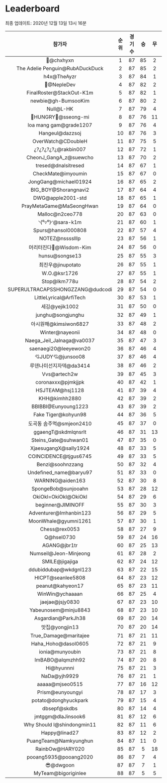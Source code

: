 # Leaderboard
최종 업데이트: 2020년 12월 13일 13시 16분




| 참가자 | 순위 | 경기수 | 승 | 무 | 패 | 승점 |
|:---:|:---:|:---:|:---:|:---:|:---:|:---:|
| 👑@chxhyxn | 1 | 87 | 85 | 2 | 0 | 257 |
| The Adelie Penguin@RubADuckDuck | 2 | 87 | 85 | 2 | 0 | 257 |
| h4x@TheAyzr | 3 | 87 | 84 | 1 | 2 | 253 |
| 🥈@NepleDev | 4 | 87 | 82 | 2 | 3 | 248 |
| FinalRoster@StackOut-K1m | 5 | 87 | 82 | 1 | 4 | 247 |
| newbie@gh-BumsooKim | 6 | 87 | 80 | 2 | 5 | 242 |
| Null@L-HK | 7 | 87 | 79 | 4 | 4 | 241 |
| 🍗HUNGRY🍗@sseong-mi | 8 | 87 | 76 | 11 | 0 | 239 |
| loa mang gam@grade1207 | 9 | 87 | 76 | 4 | 7 | 232 |
| Hangeul@dazzsoj | 10 | 87 | 76 | 3 | 8 | 231 |
| OverWatch@CDoubleH | 11 | 87 | 75 | 5 | 7 | 230 |
| ¿?¿?¿?¿?¿@rakbin007 | 12 | 87 | 72 | 1 | 14 | 217 |
| CheonJ_GangA_z@suewcho | 13 | 87 | 70 | 2 | 15 | 212 |
| tresed@dnalsitresed | 14 | 87 | 67 | 1 | 19 | 202 |
| CheckMate@imyoumin | 15 | 87 | 67 | 0 | 20 | 201 |
| JongGang@michael01924 | 16 | 87 | 65 | 2 | 20 | 197 |
| BIG_BOY@Shorangnavi2 | 17 | 87 | 64 | 4 | 19 | 196 |
| DWG@apple2001-std | 18 | 87 | 65 | 1 | 21 | 196 |
| PrayMetaGame@MaSeongHwan | 19 | 87 | 64 | 0 | 23 | 192 |
| Malloc@n2ceo778 | 20 | 87 | 63 | 0 | 24 | 189 |
| ◝(⁰▿⁰)◜@sara-k1m | 21 | 87 | 60 | 1 | 26 | 181 |
| Spurs@hansol000808 | 22 | 87 | 57 | 4 | 26 | 175 |
| NOTEZ@nsssslllp | 23 | 87 | 56 | 1 | 30 | 169 |
| 머리터진다🤯@Wisdom-Kim | 24 | 87 | 56 | 0 | 31 | 168 |
| hunsu@songse13 | 25 | 87 | 55 | 3 | 29 | 168 |
| 최진우@jinupotato | 26 | 87 | 55 | 1 | 31 | 166 |
| W.O.@ksr1726 | 27 | 87 | 55 | 1 | 31 | 166 |
| Stop@lkm778u | 28 | 87 | 54 | 2 | 31 | 164 |
| SUPERULTRACAPSSHONGZZANG@dudcodi | 29 | 87 | 54 | 0 | 33 | 162 |
| LittleLyrical@ArfiTech | 30 | 87 | 53 | 1 | 33 | 160 |
| 세깅@yejik1002 | 31 | 87 | 50 | 0 | 37 | 150 |
| junghu@songjunghu | 32 | 87 | 49 | 1 | 37 | 148 |
| 아시원해@kimsiwon6827 | 33 | 87 | 48 | 2 | 37 | 146 |
| Winter@nayeonii | 34 | 87 | 48 | 0 | 39 | 144 |
| Naega_Jeil_Jalnaga@va0037 | 35 | 87 | 47 | 3 | 37 | 144 |
| saenaegi20@leeyewon20 | 36 | 87 | 46 | 4 | 37 | 142 |
| 💘JUDY💘@junsoo08 | 37 | 87 | 46 | 4 | 37 | 142 |
| 루덴나미선지자덱@da3414 | 38 | 87 | 46 | 2 | 39 | 140 |
| Vvs@artech2w | 39 | 87 | 45 | 3 | 39 | 138 |
| coronaxxx@pjmkjjpk | 40 | 87 | 42 | 1 | 44 | 127 |
| HSJTEAM@hsj1128 | 41 | 87 | 39 | 4 | 44 | 121 |
| KHH@kimhh2880 | 42 | 87 | 39 | 2 | 46 | 119 |
| BBIBBI@Eunyoung1223 | 43 | 87 | 39 | 2 | 46 | 119 |
| Fake Tiger@kohyun98 | 44 | 87 | 36 | 5 | 46 | 113 |
| 도곡동 솜주먹@smjeon2410 | 45 | 87 | 37 | 0 | 50 | 111 |
| ggaengT@skdmlqnsrlt | 46 | 87 | 31 | 13 | 43 | 106 |
| Steins_Gate@suhwan01 | 47 | 87 | 35 | 0 | 52 | 105 |
| XjaesugangX@sally1924 | 48 | 87 | 33 | 5 | 49 | 104 |
| COINCIDENCE@tjgus6745 | 49 | 87 | 33 | 5 | 49 | 104 |
| Benzi@soohnzzang | 50 | 87 | 32 | 4 | 51 | 100 |
| Undefined_name@baryu97 | 51 | 87 | 33 | 0 | 54 | 99 |
| WARNING@aiden163 | 52 | 87 | 30 | 8 | 49 | 98 |
| SpongeBob@sunjooahn | 53 | 87 | 28 | 12 | 47 | 96 |
| OkiOkl=OkiOkl@OkiOkl | 54 | 87 | 29 | 6 | 52 | 93 |
| beginner@JIMINOFF | 55 | 87 | 30 | 3 | 54 | 93 |
| Adventurer@Imhanbin123 | 56 | 87 | 29 | 5 | 53 | 92 |
| MoonWhale@gyumni1261 | 57 | 87 | 30 | 1 | 56 | 91 |
| Chess@rex0053 | 58 | 87 | 27 | 9 | 51 | 90 |
| Q@hsel0730 | 59 | 87 | 24 | 16 | 47 | 88 |
| AGANG@jbr1tr | 60 | 87 | 25 | 13 | 49 | 88 |
| Numseil@Jeon-Minjeong | 61 | 87 | 28 | 2 | 57 | 86 |
| SMILE@jigajiga | 62 | 87 | 24 | 12 | 51 | 84 |
| ddubiddubap@wkdgnl123 | 63 | 87 | 22 | 15 | 50 | 81 |
| HICPT@seanlee5808 | 64 | 87 | 23 | 12 | 52 | 81 |
| peanut@kahyeon17 | 65 | 87 | 23 | 11 | 53 | 80 |
| WinWin@ychaaaan | 66 | 87 | 25 | 4 | 58 | 79 |
| jaejae@jsjy0830 | 67 | 87 | 23 | 10 | 54 | 79 |
| Yabeunosem@minju8843 | 68 | 87 | 23 | 10 | 54 | 79 |
| Asgardian@ParkJh38 | 69 | 87 | 20 | 14 | 53 | 74 |
| 맛집@yongjin13 | 70 | 87 | 20 | 14 | 53 | 74 |
| True_Damage@maritajee | 71 | 87 | 21 | 11 | 55 | 74 |
| Haha_Hoho@dasol0605 | 72 | 87 | 21 | 9 | 57 | 72 |
| ionia@munyoubin | 73 | 87 | 21 | 8 | 58 | 71 |
| ImBABO@alqmzhh92 | 74 | 87 | 20 | 8 | 59 | 68 |
| Hi@hyunnni | 75 | 87 | 21 | 3 | 63 | 66 |
| NaDa@yjh9929 | 76 | 87 | 21 | 1 | 65 | 64 |
| aaaaa@mjseo0515 | 77 | 87 | 16 | 12 | 59 | 60 |
| Prism@eunyoungyi | 78 | 87 | 17 | 3 | 67 | 54 |
| potato@donghyuckpark | 79 | 87 | 15 | 4 | 68 | 49 |
| dbsepf@skdbs | 80 | 87 | 14 | 4 | 69 | 46 |
| jmtggm@dlaJinsook6 | 81 | 87 | 12 | 6 | 69 | 42 |
| Why Should I@shindongmin11 | 82 | 87 | 11 | 6 | 70 | 39 |
| Happy@linad27 | 83 | 87 | 12 | 2 | 73 | 38 |
| PuangTeam@Namkyunghun | 84 | 87 | 11 | 0 | 76 | 33 |
| RainbOw@HARY020 | 85 | 87 | 5 | 18 | 64 | 33 |
| pooang5935@pooang2020 | 86 | 87 | 7 | 4 | 76 | 25 |
| 😎@dwgoon | 87 | 87 | 7 | 1 | 79 | 22 |
| MyTeam@bigoriginlee | 88 | 87 | 5 | 5 | 77 | 20 |